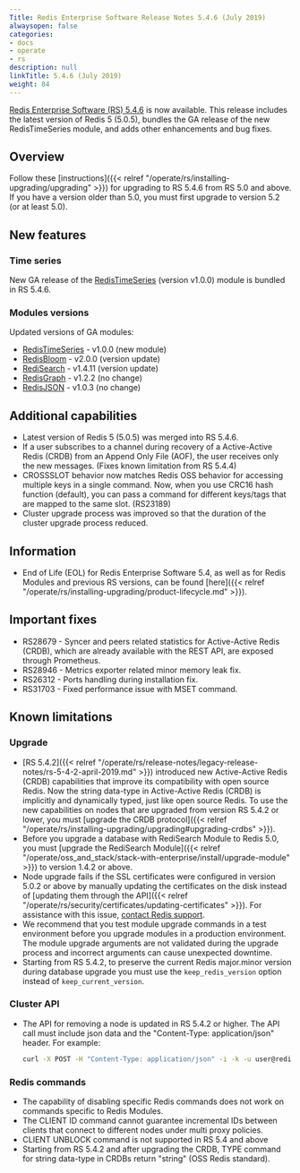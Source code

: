 ```yaml
---
Title: Redis Enterprise Software Release Notes 5.4.6 (July 2019)
alwaysopen: false
categories:
- docs
- operate
- rs
description: null
linkTitle: 5.4.6 (July 2019)
weight: 84
---
```


[Redis Enterprise Software (RS) 5.4.6](https://redislabs.com/redis-enterprise/software/downloads/#downloads) is now available.
This release includes the latest version of Redis 5 (5.0.5), bundles the GA release of the new RedisTimeSeries module,
and adds other enhancements and bug fixes.

## Overview

Follow these [instructions]({{< relref "/operate/rs/installing-upgrading/upgrading" >}}) for upgrading to RS 5.4.6 from RS 5.0 and above.
If you have a version older than 5.0, you must first upgrade to version 5.2 (or at least 5.0).

## New features

### Time series

New GA release of the [RedisTimeSeries](https://redislabs.com/blog/redistimeseries-ga-making-4th-dimension-truly-immersive/) (version v1.0.0) module is bundled in RS 5.4.6.

### Modules versions

Updated versions of GA modules:

- [RedisTimeSeries](https://oss.redislabs.com/redistimeseries/)  - v1.0.0 (new module)
- [RedisBloom](https://oss.redislabs.com/redisbloom/)   -  v2.0.0 (version update)
- [RediSearch](https://oss.redislabs.com/redisearch/)  -  v1.4.11 (version update)
- [RedisGraph](https://oss.redislabs.com/redisgraph/)  -  v1.2.2 (no change)
- [RedisJSON](https://oss.redislabs.com/redisjson/)  -  v1.0.3 (no change)

## Additional capabilities

- Latest version of Redis 5 (5.0.5) was merged into RS 5.4.6.
- If a user subscribes to a channel during recovery of a Active-Active Redis (CRDB) from an Append Only File (AOF), the user receives only the new messages.
    (Fixes known limitation from RS 5.4.4)
- CROSSSLOT behavior now matches Redis OSS behavior for accessing multiple keys in a single command.
    Now, when you use CRC16 hash function (default), you can pass a command for different keys/tags that are mapped to the same slot. (RS23189)
- Cluster upgrade process was improved so that the duration of the cluster upgrade process reduced.

## Information

- End of Life (EOL) for Redis Enterprise Software 5.4, as well as for Redis Modules and previous RS versions,
    can be found [here]({{< relref "/operate/rs/installing-upgrading/product-lifecycle.md" >}}).

## Important fixes

- RS28679 - Syncer and peers related statistics for Active-Active Redis (CRDB),
    which are already available with the REST API, are exposed through Prometheus.
- RS28946 - Metrics exporter related minor memory leak fix.
- RS26312 - Ports handling during installation fix.
- RS31703 - Fixed performance issue with MSET command.

## Known limitations

### Upgrade

- [RS 5.4.2]({{< relref "/operate/rs/release-notes/legacy-release-notes/rs-5-4-2-april-2019.md" >}}) introduced new Active-Active Redis (CRDB) capabilities
    that improve its compatibility with open source Redis.
    Now the string data-type in Active-Active Redis (CRDB) is implicitly and dynamically typed, just like open source Redis.
    To use the new capabilities on nodes that are upgraded from version RS 5.4.2 or lower,
    you must [upgrade the CRDB protocol]({{< relref "/operate/rs/installing-upgrading/upgrading#upgrading-crdbs" >}}).
- Before you upgrade a database with RediSearch Module to Redis 5.0,
    you must [upgrade the RediSearch Module]({{< relref "/operate/oss_and_stack/stack-with-enterprise/install/upgrade-module" >}}) to version 1.4.2 or above.
- Node upgrade fails if the SSL certificates were configured in version 5.0.2 or above
    by manually updating the certificates on the disk instead of [updating them through the API]({{< relref "/operate/rs/security/certificates/updating-certificates" >}}).
    For assistance with this issue, [contact Redis support](https://redislabs.com/company/support/).
- We recommend that you test module upgrade commands in a test environment before you upgrade modules in a production environment.
    The module upgrade arguments are not validated during the upgrade process and incorrect arguments can cause unexpected downtime.
- Starting from RS 5.4.2, to preserve the current Redis major.minor version during database upgrade you must use the `keep_redis_version` option instead of `keep_current_version`.

### Cluster API

- The API for removing a node is updated in RS 5.4.2 or higher. The API call must include json data and the "Content-Type: application/json" header. For example:

    ```sh
    curl -X POST -H "Content-Type: application/json" -i -k -u user@redislabs.com:passsword https://localhost:9443/v1/nodes/3/actions/remove --data "{}"
    ```

### Redis commands

- The capability of disabling specific Redis commands does not work on commands specific to Redis Modules.
- The CLIENT ID command cannot guarantee incremental IDs between clients that connect to different nodes under multi proxy policies.
- CLIENT UNBLOCK command is not supported in RS 5.4 and above
- Starting from RS 5.4.2 and after upgrading the CRDB, TYPE command for string data-type in CRDBs return "string" (OSS Redis standard).
